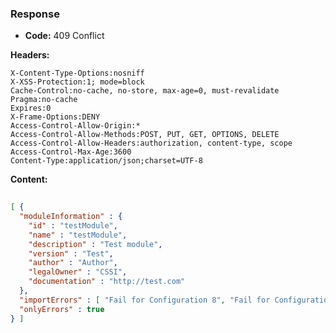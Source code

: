 ### Response

* **Code:** 409 Conflict

**Headers:**

`X-Content-Type-Options:nosniff`  
`X-XSS-Protection:1; mode=block`  
`Cache-Control:no-cache, no-store, max-age=0, must-revalidate`  
`Pragma:no-cache`  
`Expires:0`  
`X-Frame-Options:DENY`  
`Access-Control-Allow-Origin:*`  
`Access-Control-Allow-Methods:POST, PUT, GET, OPTIONS, DELETE`  
`Access-Control-Allow-Headers:authorization, content-type, scope`  
`Access-Control-Max-Age:3600`  
`Content-Type:application/json;charset=UTF-8`  

**Content:**

```json
    
[ {
  "moduleInformation" : {
    "id" : "testModule",
    "name" : "testModule",
    "description" : "Test module",
    "version" : "Test",
    "author" : "Author",
    "legalOwner" : "CSSI",
    "documentation" : "http://test.com"
  },
  "importErrors" : [ "Fail for Configuration 8", "Fail for Configuration 7", "Fail for Configuration 9", "Fail for Configuration 4", "Fail for Configuration 3", "Fail for Configuration 6", "Fail for Configuration 5", "Fail for Configuration 0", "Fail for Configuration 2", "Fail for Configuration 1" ],
  "onlyErrors" : true
} ]
```
